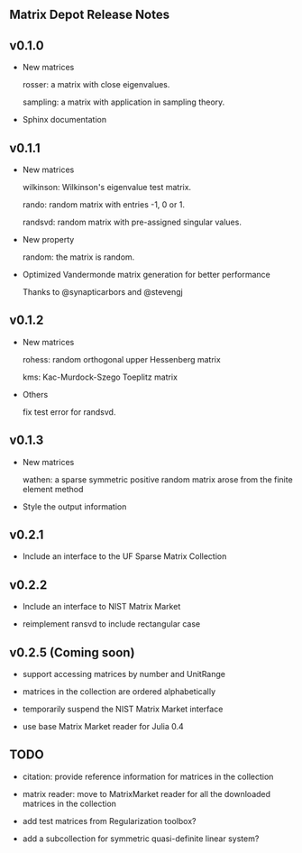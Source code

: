 ## Matrix Depot Release Notes

v0.1.0
------
* New matrices

	rosser: a matrix with close eigenvalues.

	sampling: a matrix with application in sampling theory.

* Sphinx documentation

	

v0.1.1 
------

* New matrices 

	wilkinson: Wilkinson's eigenvalue test matrix. 

	rando: random matrix with entries -1, 0 or 1.

	randsvd: random matrix with pre-assigned singular values.

* New property

	random: the matrix is random.

* Optimized Vandermonde matrix generation for better performance

	Thanks to @synapticarbors and @stevengj


v0.1.2 
------

* New matrices

	rohess: random orthogonal upper Hessenberg matrix
		
	kms: Kac-Murdock-Szego Toeplitz matrix

* Others

	fix test error for randsvd. 


v0.1.3
------

* New matrices

    wathen: a sparse symmetric positive random matrix arose from the
    finite element method

* Style the output information


v0.2.1 
------

* Include an interface to the UF Sparse Matrix Collection

v0.2.2
------

* Include an interface to NIST Matrix Market

* reimplement ransvd to include rectangular case


v0.2.5 (Coming soon)
--------------------

* support accessing matrices by number and UnitRange

* matrices in the collection are ordered alphabetically 

* temporarily suspend the NIST Matrix Market interface

* use base Matrix Market reader for Julia 0.4

TODO
----

* citation: provide reference information for matrices in the collection

* matrix reader: move to MatrixMarket reader for all the downloaded matrices
  in the collection

* add test matrices from Regularization toolbox?

* add a subcollection for symmetric quasi-definite linear system?






  
